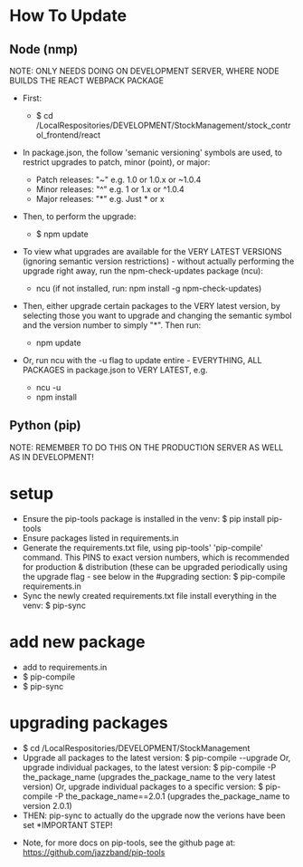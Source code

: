 How To Update
=============

## Node (nmp)
NOTE: ONLY NEEDS DOING ON DEVELOPMENT SERVER, WHERE NODE BUILDS THE REACT WEBPACK PACKAGE

- First:
    - $ cd /LocalRespositories/DEVELOPMENT/StockManagement/stock_control_frontend/react
- In package.json, the follow 'semanic versioning' symbols are used, to restrict upgrades 
to patch, minor (point), or major:
    
    - Patch releases: "~" e.g. 1.0 or 1.0.x or ~1.0.4
    - Minor releases: "^" e.g. 1 or 1.x or ^1.0.4
    - Major releases: "*" e.g. Just * or x

- Then, to perform the upgrade:
    - $ npm update
    
- To view what upgrades are available for the VERY LATEST VERSIONS (ignoring semantic version
restrictions) - without actually performing the upgrade right away, run the npm-check-updates package (ncu):
    - ncu (if not installed, run: npm install -g npm-check-updates)
    
- Then, either upgrade certain packages to the VERY latest version, by selecting those you want to upgrade
and changing the semantic symbol and the version number to simply "*". Then run:

    - npm update
    
- Or, run ncu with the -u flag to update entire  - EVERYTHING, ALL PACKAGES in package.json to VERY LATEST, e.g.
   
    - ncu -u
    - npm install
    
## Python (pip)

NOTE: REMEMBER TO DO THIS ON THE PRODUCTION SERVER AS WELL AS IN DEVELOPMENT!

# setup
- Ensure the pip-tools package is installed in the venv:
    $ pip install pip-tools
- Ensure packages listed in requirements.in
- Generate the requirements.txt file, using pip-tools' 'pip-compile' command. This PINS to exact version numbers,
which is recommended for production & distribution (these can be upgraded periodically using the upgrade flag - 
see below in the #upgrading section:
    $ pip-compile requirements.in
- Sync the newly created requirements.txt file install everything in the venv:
    $ pip-sync
    
# add new package
- add to requirements.in
- $ pip-compile
- $ pip-sync
    
# upgrading packages
- $ cd /LocalRespositories/DEVELOPMENT/StockManagement
- Upgrade all packages to the latest version:
    $ pip-compile --upgrade
  Or, upgrade individual packages, to the latest version:
    $ pip-compile -P the_package_name (upgrades the_package_name to the very latest version)
  Or, upgrade individual packages to a specific version:
    $ pip-compile -P the_package_name==2.0.1 (upgrades the_package_name to version 2.0.1)
- THEN: pip-sync to actually do the upgrade now the verions have been set *IMPORTANT STEP!
    
* Note, for more docs on pip-tools, see the github page at: https://github.com/jazzband/pip-tools